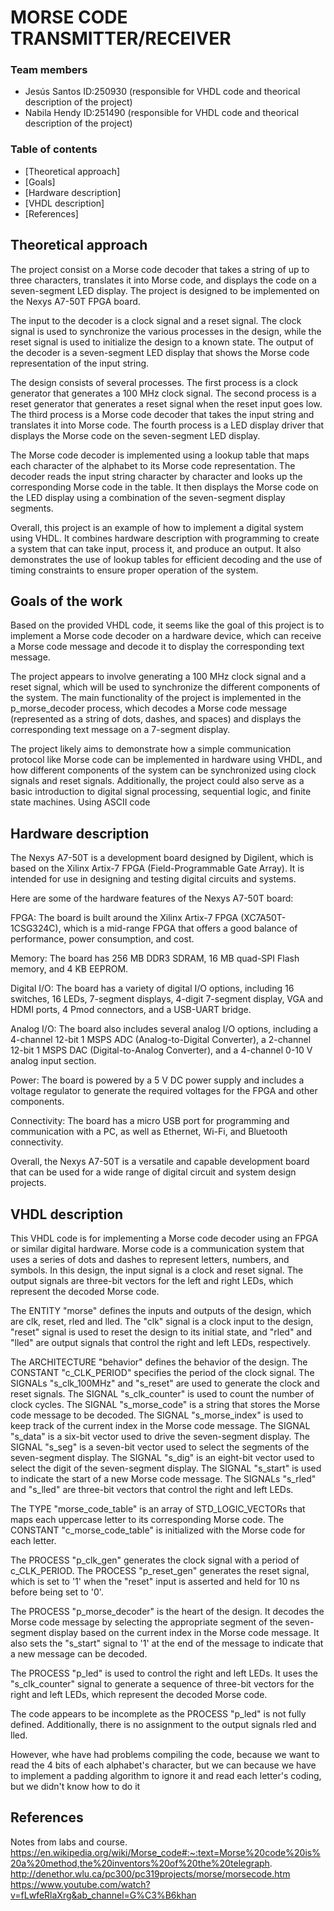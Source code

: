 # MORSE CODE TRANSMITTER/RECEIVER


### Team members

* Jesús Santos ID:250930 (responsible for VHDL code and theorical description of the project)
* Nabila Hendy ID:251490 (responsible for VHDL code and theorical description of the project)

### Table of contents 

* [Theoretical approach]
* [Goals]
* [Hardware description]
* [VHDL description]
* [References]


## Theoretical approach

The project consist on a Morse code decoder that takes a string of up to three characters, translates it into Morse code, and displays the code on a seven-segment LED display. The project is designed to be implemented on the Nexys A7-50T FPGA board.

The input to the decoder is a clock signal and a reset signal. The clock signal is used to synchronize the various processes in the design, while the reset signal is used to initialize the design to a known state. The output of the decoder is a seven-segment LED display that shows the Morse code representation of the input string.

The design consists of several processes. The first process is a clock generator that generates a 100 MHz clock signal. The second process is a reset generator that generates a reset signal when the reset input goes low. The third process is a Morse code decoder that takes the input string and translates it into Morse code. The fourth process is a LED display driver that displays the Morse code on the seven-segment LED display.

The Morse code decoder is implemented using a lookup table that maps each character of the alphabet to its Morse code representation. The decoder reads the input string character by character and looks up the corresponding Morse code in the table. It then displays the Morse code on the LED display using a combination of the seven-segment display segments.

Overall, this project is an example of how to implement a digital system using VHDL. It combines hardware description with programming to create a system that can take input, process it, and produce an output. It also demonstrates the use of lookup tables for efficient decoding and the use of timing constraints to ensure proper operation of the system.

## Goals of the work

Based on the provided VHDL code, it seems like the goal of this project is to implement a Morse code decoder on a hardware device, which can receive a Morse code message and decode it to display the corresponding text message.

The project appears to involve generating a 100 MHz clock signal and a reset signal, which will be used to synchronize the different components of the system. The main functionality of the project is implemented in the p_morse_decoder process, which decodes a Morse code message (represented as a string of dots, dashes, and spaces) and displays the corresponding text message on a 7-segment display.

The project likely aims to demonstrate how a simple communication protocol like Morse code can be implemented in hardware using VHDL, and how different components of the system can be synchronized using clock signals and reset signals. Additionally, the project could also serve as a basic introduction to digital signal processing, sequential logic, and finite state machines.
Using ASCII code 

## Hardware description

The Nexys A7-50T is a development board designed by Digilent, which is based on the Xilinx Artix-7 FPGA (Field-Programmable Gate Array). It is intended for use in designing and testing digital circuits and systems.

Here are some of the hardware features of the Nexys A7-50T board:

FPGA: The board is built around the Xilinx Artix-7 FPGA (XC7A50T-1CSG324C), which is a mid-range FPGA that offers a good balance of performance, power consumption, and cost.

Memory: The board has 256 MB DDR3 SDRAM, 16 MB quad-SPI Flash memory, and 4 KB EEPROM.

Digital I/O: The board has a variety of digital I/O options, including 16 switches, 16 LEDs, 7-segment displays, 4-digit 7-segment display, VGA and HDMI ports, 4 Pmod connectors, and a USB-UART bridge.

Analog I/O: The board also includes several analog I/O options, including a 4-channel 12-bit 1 MSPS ADC (Analog-to-Digital Converter), a 2-channel 12-bit 1 MSPS DAC (Digital-to-Analog Converter), and a 4-channel 0-10 V analog input section.

Power: The board is powered by a 5 V DC power supply and includes a voltage regulator to generate the required voltages for the FPGA and other components.

Connectivity: The board has a micro USB port for programming and communication with a PC, as well as Ethernet, Wi-Fi, and Bluetooth connectivity.

Overall, the Nexys A7-50T is a versatile and capable development board that can be used for a wide range of digital circuit and system design projects.

## VHDL description


This VHDL code is for implementing a Morse code decoder using an FPGA or similar digital hardware. Morse code is a communication system that uses a series of dots and dashes to represent letters, numbers, and symbols. In this design, the input signal is a clock and reset signal. The output signals are three-bit vectors for the left and right LEDs, which represent the decoded Morse code.

The ENTITY "morse" defines the inputs and outputs of the design, which are clk, reset, rled and lled. The "clk" signal is a clock input to the design, "reset" signal is used to reset the design to its initial state, and "rled" and "lled" are output signals that control the right and left LEDs, respectively.

The ARCHITECTURE "behavior" defines the behavior of the design. The CONSTANT "c_CLK_PERIOD" specifies the period of the clock signal. The SIGNALs "s_clk_100MHz" and "s_reset" are used to generate the clock and reset signals. The SIGNAL "s_clk_counter" is used to count the number of clock cycles. The SIGNAL "s_morse_code" is a string that stores the Morse code message to be decoded. The SIGNAL "s_morse_index" is used to keep track of the current index in the Morse code message. The SIGNAL "s_data" is a six-bit vector used to drive the seven-segment display. The SIGNAL "s_seg" is a seven-bit vector used to select the segments of the seven-segment display. The SIGNAL "s_dig" is an eight-bit vector used to select the digit of the seven-segment display. The SIGNAL "s_start" is used to indicate the start of a new Morse code message. The SIGNALs "s_rled" and "s_lled" are three-bit vectors that control the right and left LEDs.

The TYPE "morse_code_table" is an array of STD_LOGIC_VECTORs that maps each uppercase letter to its corresponding Morse code. The CONSTANT "c_morse_code_table" is initialized with the Morse code for each letter.

The PROCESS "p_clk_gen" generates the clock signal with a period of c_CLK_PERIOD. The PROCESS "p_reset_gen" generates the reset signal, which is set to '1' when the "reset" input is asserted and held for 10 ns before being set to '0'.

The PROCESS "p_morse_decoder" is the heart of the design. It decodes the Morse code message by selecting the appropriate segment of the seven-segment display based on the current index in the Morse code message. It also sets the "s_start" signal to '1' at the end of the message to indicate that a new message can be decoded.

The PROCESS "p_led" is used to control the right and left LEDs. It uses the "s_clk_counter" signal to generate a sequence of three-bit vectors for the right and left LEDs, which represent the decoded Morse code.

The code appears to be incomplete as the PROCESS "p_led" is not fully defined. Additionally, there is no assignment to the output signals rled and lled.

However, whe have had problems compiling the code, because we want to read the 4 bits of each alphabet's character, but we can because we have to implement a padding algorithm to ignore it and read each letter's coding, but we didn't know how to do it


## References
Notes from labs and course.
https://en.wikipedia.org/wiki/Morse_code#:~:text=Morse%20code%20is%20a%20method,the%20inventors%20of%20the%20telegraph.
http://denethor.wlu.ca/pc300/pc319projects/morse/morsecode.htm
https://www.youtube.com/watch?v=fLwfeRlaXrg&ab_channel=G%C3%B6khan
